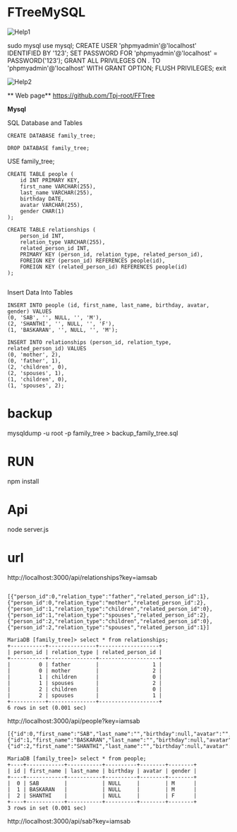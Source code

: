 # FTreeMySQL


![Help1](sql_help1.png)


sudo mysql
use mysql;
CREATE USER 'phpmyadmin'@'localhost' IDENTIFIED BY '123';
SET PASSWORD FOR 'phpmyadmin'@'localhost' = PASSWORD('123');
GRANT ALL PRIVILEGES ON *.* TO 'phpmyadmin'@'localhost' WITH GRANT OPTION;
FLUSH PRIVILEGES;
exit


![Help2](sql_help2.png)




** Web page**
https://github.com/Tpj-root/FFTree



**Mysql**



SQL Database and Tables


```
CREATE DATABASE family_tree;
```

```
DROP DATABASE family_tree;
```




USE family_tree;

```
CREATE TABLE people (
    id INT PRIMARY KEY,
    first_name VARCHAR(255),
    last_name VARCHAR(255),
    birthday DATE,
    avatar VARCHAR(255),
    gender CHAR(1)
);

```

```
CREATE TABLE relationships (
    person_id INT,
    relation_type VARCHAR(255),
    related_person_id INT,
    PRIMARY KEY (person_id, relation_type, related_person_id),
    FOREIGN KEY (person_id) REFERENCES people(id),
    FOREIGN KEY (related_person_id) REFERENCES people(id)
);


```



Insert Data Into Tables



```
INSERT INTO people (id, first_name, last_name, birthday, avatar, gender) VALUES
(0, 'SAB', '', NULL, '', 'M'),
(2, 'SHANTHI', '', NULL, '', 'F'),
(1, 'BASKARAN', '', NULL, '', 'M');
```


```
INSERT INTO relationships (person_id, relation_type, related_person_id) VALUES
(0, 'mother', 2),
(0, 'father', 1),
(2, 'children', 0),
(2, 'spouses', 1),
(1, 'children', 0),
(1, 'spouses', 2);
```








# backup

mysqldump -u root -p family_tree > backup_family_tree.sql




# RUN

npm install


# Api

node server.js


# url



http://localhost:3000/api/relationships?key=iamsab


```

[{"person_id":0,"relation_type":"father","related_person_id":1},{"person_id":0,"relation_type":"mother","related_person_id":2},{"person_id":1,"relation_type":"children","related_person_id":0},{"person_id":1,"relation_type":"spouses","related_person_id":2},{"person_id":2,"relation_type":"children","related_person_id":0},{"person_id":2,"relation_type":"spouses","related_person_id":1}]
```

```
MariaDB [family_tree]> select * from relationships;
+-----------+---------------+-------------------+
| person_id | relation_type | related_person_id |
+-----------+---------------+-------------------+
|         0 | father        |                 1 |
|         0 | mother        |                 2 |
|         1 | children      |                 0 |
|         1 | spouses       |                 2 |
|         2 | children      |                 0 |
|         2 | spouses       |                 1 |
+-----------+---------------+-------------------+
6 rows in set (0.001 sec)
```






http://localhost:3000/api/people?key=iamsab

```
[{"id":0,"first_name":"SAB","last_name":"","birthday":null,"avatar":"","gender":"M"},{"id":1,"first_name":"BASKARAN","last_name":"","birthday":null,"avatar":"","gender":"M"},{"id":2,"first_name":"SHANTHI","last_name":"","birthday":null,"avatar":"","gender":"F"}]

```


```
MariaDB [family_tree]> select * from people;
+----+------------+-----------+----------+--------+--------+
| id | first_name | last_name | birthday | avatar | gender |
+----+------------+-----------+----------+--------+--------+
|  0 | SAB        |           | NULL     |        | M      |
|  1 | BASKARAN   |           | NULL     |        | M      |
|  2 | SHANTHI    |           | NULL     |        | F      |
+----+------------+-----------+----------+--------+--------+
3 rows in set (0.001 sec)
```



http://localhost:3000/api/sab?key=iamsab













